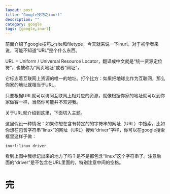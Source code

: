 ```yaml
---
layout: post
title: "Google技巧之inurl"
description: ""
category: google
tags: [google,inurl]
---
```


前面介绍了google技巧之site和filetype，今天就来说一下inurl。对于初学者来说，可能不知道“URL”是个什么东西。

URL = Uniform / Universal Resource Locator，翻译成中文就是“统一资源定位符”，也被称为“网页地址”或者“网址”，  

它标志着互联网上资源的唯一的地址。打个比方：如果把地球比作为互联网，那么你家的地址就相当于URL，  

只要根据URL就可以访问互联网上相对应的资源，就像根据你家的地址就可以到你家做客一样，当然你可能并不欢迎我。  

关于URL就介绍到这里，下面切入主题。  

这里假设一种情况：如果你想在含有特定的的字符串的网址（URL）中搜索，比如你想在包含字符串“linux”的网址（URL）搜索“driver”字样，你可以在google搜索框里这样子做：  

	inurl:linux driver  

看到上图中我标记出来的地方了吗？是不是都包含“linux”这个字符串了。注意后面的“driver”是不包含在URL里面的，特别注意中间的空格。  

完
=
